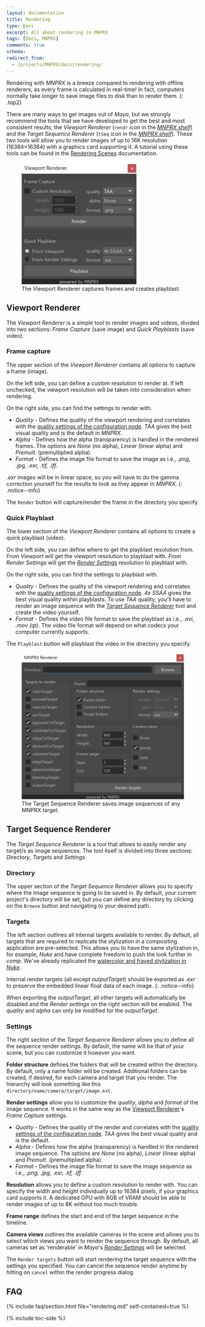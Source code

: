 ```yaml
---
layout: documentation
title: Rendering
type: Docs
excerpt: All about rendering in MNPRX
tags: [Docs, MNPRX]
comments: true
schema:
redirect_from:
  - /projects/MNPRX/docs/rendering/
---
```


Rendering with _MNPRX_ is a breeze compared to rendering with offline renderers, as every frame is calculated in real-time! In fact, computers normally take longer to save image files to disk than to render them.
{: .top2}

There are many ways to get images out of _Maya_, but we strongly recommend the tools that we have developed to get the best and most consistent results, the _Viewport Renderer_ (`rendr` icon in the _[MNPRX shelf](../shelf)_) and the _Target Sequence Renderer_ (`tSeq` icon  in the _[MNPRX shelf](../shelf)_). These two tools will allow you to render images of up to 16K resolution  (16384×16384) with a graphics card supporting it. A tutorial using these tools can be found in the [Rendering Scenes](../rendering-scene) documentation.

<figure class="pull-right">
	<img src="/images/MNPRX/rendr.png" alt="Viewport Renderer"  style="max-width: 100%;width: 300px">
	<figcaption>The Viewport Renderer captures frames and creates playblast.</figcaption>
</figure>


## Viewport Renderer
The _Viewport Renderer_ is a simple tool to render images and videos, divided into two sections: _Frame Capture_ (save image) and _Quick Playblasts_ (save video).

### Frame capture
The upper section of the _Viewport Renderer_ contains all options to capture a frame (image).

On the left side, you can define a custom resolution to render at. If left unchecked, the viewport resolution will be taken into consideration when rendering.

On the right side, you can find the settings to render with.
* _Quality_ - Defines the quality of the viewport rendering and correlates with the [quality settings of the configuration node](/software/MNPRX/docs/config/#quality). _TAA_ gives the best visual quality and is the default in _MNPRX_.
* _Alpha_ - Defines how the alpha (transparency) is handled in the rendered frames. The options are _None_ (no alpha), _Linear_ (linear alpha) and _Premult._ (premultiplied alpha).
* _Format_ - Defines the image file format to save the image as i.e., _.png, .jpg, .exr, .tif, .iff_.

_.exr_ images will be in linear space, so you will have to do the gamma correction yourself for the results to look as they appear in _MNPRX_.
{: .notice--info}

The `Render` button will capture/render the frame in the directory you specify.

### Quick Playblast
The lower section of the _Viewport Renderer_ contains all options to create a quick playblast (video).

On the left side, you can define where to get the playblast resolution from. _From Viewport_ will get the viewport resolution to playblast with. _From Render Settings_ will get the [_Render Settings_](https://knowledge.autodesk.com/support/maya/learn-explore/caas/CloudHelp/cloudhelp/2020/ENU/Maya-Rendering/files/GUID-59DFB8B7-776B-4243-B404-A3D602FF8CFD-htm.html) resolution to playblast with.  

On the right side, you can find the settings to playblast with.
* _Quality_ - Defines the quality of the viewport rendering and correlates with the [quality settings of the configuration node](/software/MNPRX/docs/config/#quality). _4x SSAA_ gives the best visual quality within playblasts. To use _TAA_ quality, you'll have to render an image sequence with the [_Target Sequence Renderer_](/software/MNPRX/docs/rendering/#target-sequence-renderer) tool and create the video yourself.
* _Format_ - Defines the video file format to save the playblast as i.e., _.avi, .mov (qt)_. The video file format will depend on what codecs your computer currently supports.

The `Playblast` button will playblast the video in the directory you specify.

<figure class="pull-right">
	<img src="/images/MNPRX/tSeq.png" alt="Target Sequence Renderer"  style="width: 500px">
	<figcaption>The Target Sequence Renderer saves image sequences of any MNPRX target.</figcaption>
</figure>

## Target Sequence Renderer
The _Target Sequence Renderer_ is a tool that allows to easily render any target/s as image sequences. The tool itself is divided into three sections: _Directory_, _Targets_ and _Settings_.

### Directory
The upper section of the _Target Sequence Renderer_ allows you to specify where the image sequence is going to be saved in. By default, your current project's directory will be set, but you can define any directory by clicking on the `Browse` button and navigating to your desired path.

### Targets
The left section outlines all internal targets available to render. By default, all targets that are required to replicate the stylization in a compositing application are pre-selected. This allows you to have the same stylization in, for example, _Nuke_ and have complete freedom to push the look further in _comp_. We've already replicated the [watercolor and frayed stylization in _Nuke_](/software/MNPRX/docs/compositing-nuke/).

Internal render targets (all except _outputTarget_) should be exported as _.exr_ to preserve the embedded linear float data of each image.
{: .notice--info}

When exporting the _outputTarget_, all other targets will automatically be disabled and the _Render settings_ on the right section will be enabled. The _quality_ and _alpha_ can only be modified for the _outputTarget_.

### Settings
The right section of the _Target Sequence Renderer_ allows you to define all the sequence render settings. By default, the name will be that of your scene, but you can customize it however you want.

**Folder structure** defines the folders that will be created within the directory. By default, only a name folder will be created. Additional folders can be created, if desired, for each camera and target that you render. The hierarchy will look something like this `directory/name/camera/target/image.ext`.

**Render settings** allow you to customize the _quality_, _alpha_ and _format_ of the image sequence. It works in the same way as the [Viewport Renderer](/software/MNPRX/docs/rendering/#frame-capture)'s _Frame Capture_ settings.
* _Quality_ - Defines the quality of the render and correlates with the [quality settings of the configuration node](/software/MNPRX/docs/config/#quality). _TAA_ gives the best visual quality and is the default.
* _Alpha_ - Defines how the alpha (transparency) is handled in the rendered image sequence. The options are _None_ (no alpha), _Linear_ (linear alpha) and _Premult._ (premultiplied alpha).
* _Format_ - Defines the image file format to save the image sequence as i.e., _.png, .jpg, .exr, .tif, .iff_.

**Resolution** allows you to define a custom resolution to render with. You can specify the width and height individually up to 16384 pixels, if your graphics card supports it. A dedicated GPU with 8GB of VRAM should be able to render images of up to 8K without too much trouble.

**Frame range** defines the start and end of the target sequence in the timeline.

**Camera views** outlines the available cameras in the scene and allows you to select which views you want to render the sequence through. By default, all cameras set as 'renderable' in _Maya_'s [_Render Settings_](https://knowledge.autodesk.com/support/maya/learn-explore/caas/CloudHelp/cloudhelp/2020/ENU/Maya-Rendering/files/GUID-59DFB8B7-776B-4243-B404-A3D602FF8CFD-htm.html) will be selected.

The `Render targets` button will start rendering the target sequence with the settings you specified. You can cancel the sequence render anytime by hitting on `cancel` within the render progress dialog.

## FAQ
{% include faq/section.html file="rendering.md" self-contained=true %}

{% include toc-side %}
